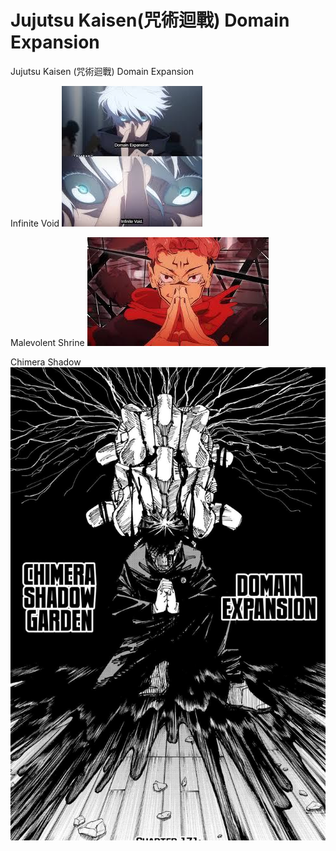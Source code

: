 # Jujutsu Kaisen(咒術迴戰) Domain Expansion
Jujutsu Kaisen (咒術迴戰) Domain Expansion

Infinite Void
![Alt text](images/infinite_void.jpg)

Malevolent Shrine
![Alt text](images/malevolent_shrine.jpg)

Chimera Shadow
![Alt text](images/chimera_shadow.jpg)
